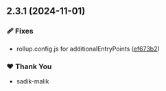 ## 2.3.1 (2024-11-01)

### 🩹 Fixes

- rollup.config.js for additionalEntryPoints ([ef673b2](https://github.com/sadik-malik/piplup/commit/ef673b2))

### ❤️  Thank You

- sadik-malik